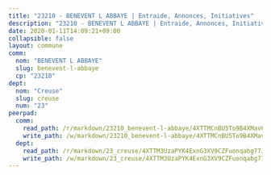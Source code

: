 ```yaml
---
title: "23210 - BENEVENT L ABBAYE | Entraide, Annonces, Initiatives"
description: "23210 - BENEVENT L ABBAYE | Entraide, Annonces, Initiatives"
date: 2020-01-11T14:09:21+09:00
collapsible: false
layout: commune
comm:
  nom: "BENEVENT L ABBAYE"
  slug: benevent-l-abbaye
  cp: "23210"
dept:
  nom: "Creuse"
  slug: creuse
  num: "23"
peerpad:
  comm:
    read_path: /r/markdown/23210_benevent-l-abbaye/4XTTMCnBU5To9B4XMav6qRim7enAmTy25uZ7jCpJZewWeVkon
    write_path: /w/markdown/23210_benevent-l-abbaye/4XTTMCnBU5To9B4XMav6qRim7enAmTy25uZ7jCpJZewWeVkon-K3TgUejSGeHzdVjSHq8kMAPsBp8ZDYpLKv9PucS6zvWJAmQURHSZ9xVjxhXNngJPnF7ts65HPDM1wJCgCBi4Wpj3x4DaxohHFx1ftakxfr7HW46SbhT4G1WyECSZzGZjdkvGGVsA
  dept:
    read_path: /r/markdown/23_creuse/4XTTM3UzaPYK4ExnG3XV9CZFuonqabg77JTNiqvJ5MQS23jj7
    write_path: /w/markdown/23_creuse/4XTTM3UzaPYK4ExnG3XV9CZFuonqabg77JTNiqvJ5MQS23jj7-K3TgUKE86JxR4JSYXC5aZe6fqBSBprUrmaVFUW2jmdnpHS2xDyA3bckVFWgGTEWFg2GMkYcK4FztBw3HJgWqQMWmUjaPRWNNPUiVES6qbqTDLs9pxQ3uHzULq9XSj5J8FTp6MDn1
---
```


